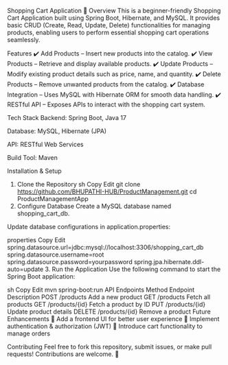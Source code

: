 Shopping Cart Application 🛒
Overview
This is a beginner-friendly Shopping Cart Application built using Spring Boot, Hibernate, and MySQL. It provides basic CRUD (Create, Read, Update, Delete) functionalities for managing products, enabling users to perform essential shopping cart operations seamlessly.

Features
✔️ Add Products – Insert new products into the catalog.
✔️ View Products – Retrieve and display available products.
✔️ Update Products – Modify existing product details such as price, name, and quantity.
✔️ Delete Products – Remove unwanted products from the catalog.
✔️ Database Integration – Uses MySQL with Hibernate ORM for smooth data handling.
✔️ RESTful API – Exposes APIs to interact with the shopping cart system.

Tech Stack
Backend: Spring Boot, Java 17

Database: MySQL, Hibernate (JPA)

API: RESTful Web Services

Build Tool: Maven

Installation & Setup
1. Clone the Repository
sh
Copy
Edit
git clone https://github.com/BHUPATHI-HUB/ProductManagement.git
cd ProductManagementApp
2. Configure Database
Create a MySQL database named shopping_cart_db.

Update database configurations in application.properties:

properties
Copy
Edit
spring.datasource.url=jdbc:mysql://localhost:3306/shopping_cart_db
spring.datasource.username=root
spring.datasource.password=yourpassword
spring.jpa.hibernate.ddl-auto=update
3. Run the Application
Use the following command to start the Spring Boot application:

sh
Copy
Edit
mvn spring-boot:run
API Endpoints
Method	Endpoint	Description
POST	/products	Add a new product
GET	/products	Fetch all products
GET	/products/{id}	Fetch a product by ID
PUT	/products/{id}	Update product details
DELETE	/products/{id}	Remove a product
Future Enhancements
🚀 Add a frontend UI for better user experience
🚀 Implement authentication & authorization (JWT)
🚀 Introduce cart functionality to manage orders

Contributing
Feel free to fork this repository, submit issues, or make pull requests! Contributions are welcome. 🎉

